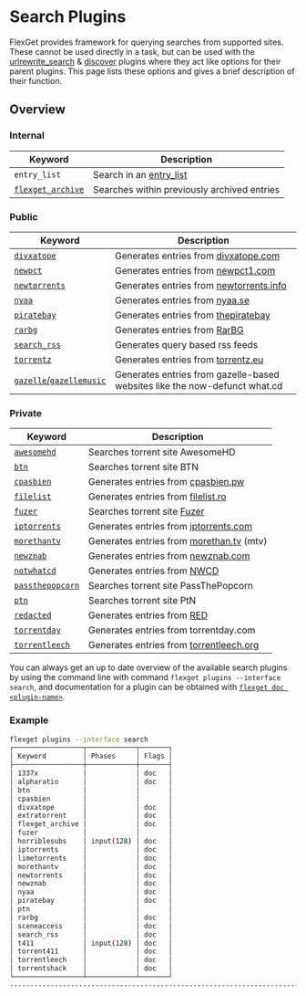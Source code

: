 # Search Plugins
FlexGet provides framework for querying searches from supported sites. These cannot be used directly in a task, but can be used with the [urlrewrite_search](/Plugins/urlrewrite_search) & [discover](/Plugins/discover) plugins where they act like options for their parent plugins. This page lists these options and gives a brief description of their function.


## Overview

### Internal
| **Keyword** | **Description** |
| --- | --- |
|`entry_list` | Search in an [entry_list](/Plugins/List/entry_list)
| [`flexget_archive`](/Searches/flexget_archive) | Searches within previously archived entries |
### Public

| **Keyword** | **Description** |
| --- | --- |
| [`divxatope`](/Searches/divxatope) | Generates entries from [divxatope.com](http://divxatope.com/) |
| [`newpct`](/Searches/newpct) | Generates entries from [newpct1.com](http://newpct1.com) |
| [`newtorrents`](/Searches/newtorrents) | Generates entries from [newtorrents.info](http://newtorrents.info) |
| [`nyaa`](/Searches/nyaa) | Generates entries from [nyaa.se](http://nyaa.se/) |
| [`piratebay`](/Searches/piratebay) | Generates entries from [thepiratebay](http://thepiratebay.gl/) |
| [`rarbg`](/Searches/rarbg) | Generates entries from [RarBG](http://rarbg.com/) |
| [`search_rss`](/Searches/search_rss) | Generates query based rss feeds |
| [`torrentz`](/Searches/torrentz) | Generates entries from [torrentz.eu](http://torrentz.eu) |
| [`gazelle`/`gazellemusic`](/Searches/gazelle) | Generates entries from gazelle-based websites like the now-defunct what.cd |


### Private

| **Keyword** | **Description** |
| --- | --- |
| [`awesomehd`](/Searches/awesomehd) | Searches torrent site AwesomeHD |
| [`btn`](/Searches/btn) | Searches torrent site BTN |
| [`cpasbien`](/Searches/cpasbien) | Generates entries from [cpasbien.pw](http://www.cpasbien.pw/) |
| [`filelist`](/Searches/filelist) | Generates entries from [filelist.ro](https://filelist.ro) |
| [`fuzer`](/Searches/fuzer) | Searches torrent site [Fuzer](https://www.fuzer.me/) |
| [`iptorrents`](/Searches/iptorrents) | Generates entries from [iptorrents.com](http://iptorrents.com) |
| [`morethantv`](/Searches/morethantv) | Generates entries from [morethan.tv](http://morethan.tv) (mtv) |
| [`newznab`](/Searches/urlrewrite_newznab) | Generates entries from [newznab.com](http://newznab.com) |
| [`notwhatcd`](/Searches/gazelle) | Generates entries from [NWCD](https://notwhat.cd/) |
| [`passthepopcorn`](/Searches/passthepopcorn) | Searches torrent site PassThePopcorn |
| [`ptn`](/Searches/ptn) | Searches torrent site PtN |
| [`redacted`](/Searches/gazelle) | Generates entries from [RED](https://redacted.ch/) |
| [`torrentday`](/Searches/torrentday)|Generates entries from torrentday.com
| [`torrentleech`](/Searches/torrentleech) | Generates entries from [torrentleech.org](http://torrentleech.org/) |

You can always get an up to date overview of the available search plugins by using the command line with command `flexget plugins --interface search`, and documentation for a plugin can be obtained with [`flexget doc <plugin-name>`](https://flexget.com/CLI/doc).

### Example 

```bash
flexget plugins --interface search
┌─────────────────┬────────────┬───────┐
│ Keyword         │ Phases     │ Flags │
├─────────────────┼────────────┼───────┤
│ 1337x           │            │ doc   │
│ alpharatio      │            │ doc   │
│ btn             │            │       │
│ cpasbien        │            │       │
│ divxatope       │            │ doc   │
│ extratorrent    │            │ doc   │
│ flexget_archive │            │ doc   │
│ fuzer           │            │       │
│ horriblesubs    │ input(128) │ doc   │
│ iptorrents      │            │ doc   │
│ limetorrents    │            │ doc   │
│ morethantv      │            │ doc   │
│ newtorrents     │            │ doc   │
│ newznab         │            │ doc   │
│ nyaa            │            │ doc   │
│ piratebay       │            │ doc   │
│ ptn             │            │       │
│ rarbg           │            │ doc   │
│ sceneaccess     │            │ doc   │
│ search_rss      │            │ doc   │
│ t411            │ input(128) │ doc   │
│ torrent411      │            │ doc   │
│ torrentleech    │            │ doc   │
│ torrentshack    │            │ doc   │
└─────────────────┴────────────┴───────┘
-------------------------------------------------------------------------------
```